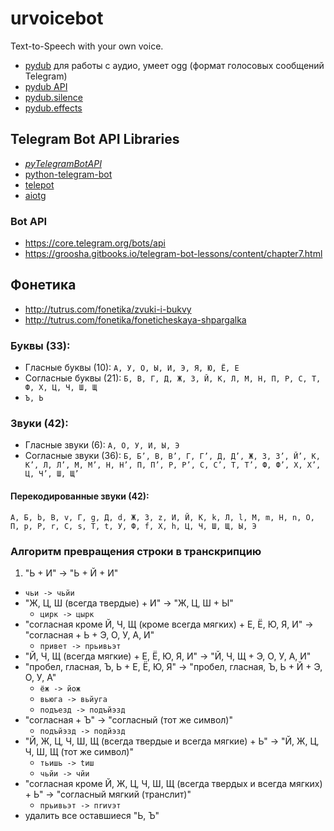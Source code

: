 # urvoicebot
Text-to-Speech with your own voice.

- [pydub](https://github.com/jiaaro/pydub) для работы с аудио, умеет ogg (формат голосовых сообщений Telegram)
- [pydub API](https://github.com/jiaaro/pydub/blob/master/API.markdown)
- [pydub.silence](https://github.com/jiaaro/pydub/blob/master/pydub/silence.py)
- [pydub.effects](https://github.com/jiaaro/pydub/blob/master/pydub/effects.py)

## Telegram Bot API Libraries
- [_pyTelegramBotAPI_](https://github.com/eternnoir/pyTelegramBotAPI)
- [python-telegram-bot](https://github.com/python-telegram-bot/python-telegram-bot)
- [telepot](https://github.com/nickoala/telepot)
- [aiotg](https://github.com/szastupov/aiotg)

### Bot API
- https://core.telegram.org/bots/api
- https://groosha.gitbooks.io/telegram-bot-lessons/content/chapter7.html

## Фонетика
- http://tutrus.com/fonetika/zvuki-i-bukvy
- http://tutrus.com/fonetika/foneticheskaya-shpargalka

### Буквы (33):
- Гласные буквы (10): `А, У, О, Ы, И, Э, Я, Ю, Ё, Е`
- Согласные буквы (21): `Б, В, Г, Д, Ж, З, Й, К, Л, М, Н, П, Р, С, Т, Ф, Х, Ц, Ч, Ш, Щ`
- `Ъ, Ь`

### Звуки (42):
- Гласные звуки (6): `А, О, У, И, Ы, Э`
- Согласные звуки (36): `Б, Б’, В, В’, Г, Г’, Д, Д’, Ж, З, З’, Й’, К, К’, Л, Л’, М, М’, Н, Н’, П, П’, Р, Р’, С, С’, Т, Т’, Ф, Ф’, Х, Х’, Ц, Ч’, Ш, Щ’`

#### Перекодированные звуки (42):
`А, Б, b, В, v, Г, g, Д, d, Ж, З, z, И, Й, К, k, Л, l, М, m, Н, n, О, П, p, Р, r, С, s, Т, t, У, Ф, f, Х, h, Ц, Ч, Ш, Щ, Ы, Э`

### Алгоритм превращения строки в транскрипцию
1. "Ь + И" -> "Ь + Й + И"
  - `чьи -> чьйи`
- "Ж, Ц, Ш (всегда твердые) + И" -> "Ж, Ц, Ш + Ы"
  - `цирк -> цырк`
- "согласная кроме Й, Ч, Щ (кроме всегда мягких) + Е, Ё, Ю, Я, И" -> "согласная + Ь + Э, О, У, А, И"
  - `привет -> прьивьэт`
- "Й, Ч, Щ (всегда мягкие) + Е, Ё, Ю, Я, И" -> "Й, Ч, Щ + Э, О, У, А, И"
- "пробел, гласная, Ъ, Ь + Е, Ё, Ю, Я" -> "пробел, гласная, Ъ, Ь + Й + Э, О, У, А"
  - `ёж -> йож`
  - `вьюга -> вьйуга`
  - `подъезд -> подъйэзд`
- "согласная + Ъ"  -> "согласный (тот же символ)"
  - `подъйэзд -> подйэзд`
- "Й, Ж, Ц, Ч, Ш, Щ (всегда твердые и всегда мягкие) + Ь"  -> "Й, Ж, Ц, Ч, Ш, Щ (тот же символ)"
  - `тьишь -> tиш`
  - `чьйи -> чйи`
- "согласная кроме Й, Ж, Ц, Ч, Ш, Щ (всегда твердых и всегда мягких) + Ь"  -> "согласный мягкий (транслит)"
  - `прьивьэт -> пrиvэт`
- удалить все оставшиеся "Ь, Ъ"
